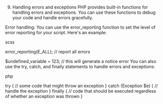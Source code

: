 9. Handling errors and exceptions
PHP provides built-in functions for handling errors and exceptions. You can use these functions to debug your code and handle errors gracefully.

Error handling:
You can use the error_reporting function to set the level of error reporting for your script. Here's an example:

scss

error_reporting(E_ALL); // report all errors

$undefined_variable = 123; // this will generate a notice error
You can also use the try, catch, and finally statements to handle errors and exceptions:

php

try {
    // some code that might throw an exception
} catch (Exception $e) {
    // handle the exception
} finally {
    // code that should be executed regardless of whether an exception was thrown
}